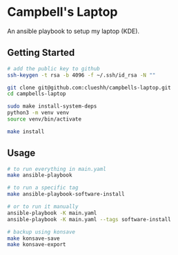 # Campbell's Laptop

An ansible playbook to setup my laptop (KDE).

## Getting Started

```bash
# add the public key to github
ssh-keygen -t rsa -b 4096 -f ~/.ssh/id_rsa -N ""

git clone git@github.com:clueshh/campbells-laptop.git
cd campbells-laptop

sudo make install-system-deps
python3 -m venv venv
source venv/bin/activate

make install
```

## Usage

```bash
# to run everything in main.yaml
make ansible-playbook

# to run a specific tag
make ansible-playbook-software-install

# or to run it manually
ansible-playbook -K main.yaml
ansible-playbook -K main.yaml --tags software-install

# backup using konsave
make konsave-save
make konsave-export
```
